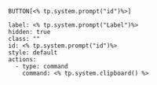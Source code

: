  `BUTTON[<% tp.system.prompt("id")%>]`     

```meta-bind-button
label: <% tp.system.prompt("Label")%>
hidden: true
class: ""
id: <% tp.system.prompt("id")%>
style: default
actions:
  - type: command
    command: <% tp.system.clipboard() %>
```

